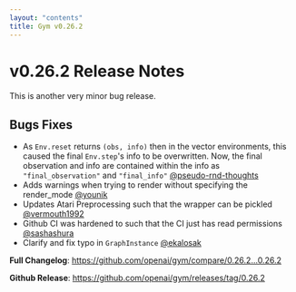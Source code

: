 ```yaml
---
layout: "contents"
title: Gym v0.26.2
---
```


# v0.26.2 Release Notes

This is another very minor bug release.

## Bugs Fixes

* As ``Env.reset`` returns ``(obs, info)`` then in the vector environments, this caused the final ``Env.step``'s info to be overwritten. Now, the final observation and info are contained within the info as ``"final_observation"`` and ``"final_info"`` [@pseudo-rnd-thoughts](https://github.com/pseudo-rnd-thoughts)
* Adds warnings when trying to render without specifying the render_mode [@younik](https://github.com/younik)
* Updates Atari Preprocessing such that the wrapper can be pickled [@vermouth1992](https://github.com/vermouth1992)
* Github CI was hardened to such that the CI just has read permissions [@sashashura](https://github.com/sashashura)
* Clarify and fix typo in ``GraphInstance`` [@ekalosak](https://github.com/ekalosak)

**Full Changelog**: https://github.com/openai/gym/compare/0.26.2...0.26.2

**Github Release**: https://github.com/openai/gym/releases/tag/0.26.2
